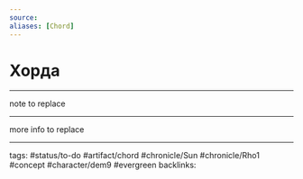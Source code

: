 ```yaml
---
source:
aliases: [Chord]
---
```

# Хорда
---
note to replace

---
more info to replace

---
tags: #status/to-do #artifact/chord #chronicle/Sun #chronicle/Rho1 #concept #character/dem9 #evergreen 
backlinks:
